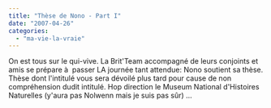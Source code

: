 ```yaml
---
title: "Thèse de Nono - Part I"
date: "2007-04-26"
categories: 
  - "ma-vie-la-vraie"
---
```


On est tous sur le qui-vive. La Brit'Team accompagné de leurs conjoints et amis se prépare à  passer LA journée tant attendue: Nono soutient sa thèse. Thèse dont l'intitulé vous sera dévoilé plus tard pour cause de non compréhension dudit intitulé. Hop direction le Museum National d'Histoires Naturelles (y'aura pas Nolwenn mais je suis pas sûr) ...
